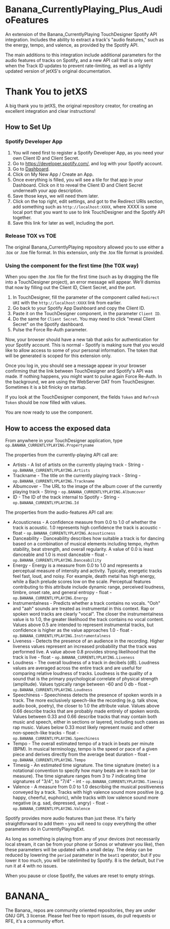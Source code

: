 # Banana_CurrentlyPlaying_Plus_AudioFeatures

An extension of the Banana_CurrentlyPlaying TouchDesigner Spotify API integration. Includes the ability to extract a track's "audio features," such as the energy, tempo, and valence, as provided by the Spotify API. 

The main additions to this integration include additional parameters for the audio features of tracks on Spotify, and a new API call that is only sent when the Track ID updates to prevent rate-limiting, as well as a lightly updated version of jetXS's original documentation. 

# Thank You to jetXS
A big thank you to jetXS, the original repository creator, for creating an excellent integration and clear instructions!

## How to Set Up
### Spotify Developer App
1. You will need first to register a Spotify Developer App, as you need your own Client ID and Client Secret.
2. Go to https://developer.spotify.com/, and log with your Spotify account.
3. Go to [Dashboard](https://developer.spotify.com/dashboard/applications).
4. Click on My New App / Create an App.
5. Once everything is filled, you will see a tile for that app in your Dashboard. Click on it to reveal the Client ID and Client Secret underneath your app description.
6. Save those keys, we will need them later.
7. Click on the top right, edit settings, and got to the Redirect URIs section, add something such as `http://localhost:XXXX`, where XXXX is some local port that you want to use to link TouchDesigner and the Spotify API together.
8. Save this link for later as well, including the port.

### Release TOX vs TOE

The original Banana_CurrentlyPlaying repository allowed you to use either a .tox or .toe file format. In this extension, only the .tox file format is provided.

### Using the component for the first time (the TOX way)

When you open the .tox file for the first time (such as by dragging the file into a TouchDesigner project), an error message will appear. We'll dismiss that now by filling out the Client ID, Client Secret, and the port.

1. In TouchDesigner, fill the parameter of the component called `Redirect URI` with the `http://localhost:XXXX` link from earlier.
1. Go back to your Spotify App Dashboard and copy the Client ID.
3. Paste it on the TouchDesigner component, in the parameter `Client ID`.
4. Do the same for `Client Secret`. You may need to click "reveal Client Secret" on the Spotify dashboard.
5. Pulse the Force Re-Auth parameter.

Now, your browser should have a new tab that asks for authentication for your Spotify account. This is normal - Spotify is making sure that you would like to allow access to some of your personal information. The token that will be generated is scoped for this extension only.

Once you log in, you should see a message appear in your browser confirming that the link between TouchDesigner and Spotify's API was made. If nothing happens, you might want to pulse again Force Re-Auth. In the background, we are using the WebServer DAT from TouchDesigner. Sometimes it is a bit finicky on startup.

If you look at the TouchDesigner component, the fields `Token` and `Refresh Token` should be now filled with values.

You are now ready to use the component.

## How to access the exposed data

From anywhere in your TouchDesigner application, type `op.BANANA_CURRENTLYPLAYING.Propertyname`

The properties from the currently-playing API call are:
- Artists - A list of artists on the currently playing track - String - `op.BANANA_CURRENTLYPLAYING.Artists`
- Trackname - The title on the currently playing track - String - `op.BANANA_CURRENTLYPLAYING.Trackname`
- Albumcover - The URL to the image of the album cover of the currently playing track - String - `op.BANANA_CURRENTLYPLAYING.Albumcover`
- ID - The ID of the track internal to Spotify - String - `op.BANANA_CURRENTLYPLAYING.Id`

The properties from the audio-features API call are:
- Acousticness - A confidence measure from 0.0 to 1.0 of whether the track is acoustic. 1.0 represents high confidence the track is acoustic - float - `op.BANANA_CURRENTLYPLAYING.Acousticness`
- Danceability - Danceability describes how suitable a track is for dancing based on a combination of musical elements including tempo, rhythm stability, beat strength, and overall regularity. A value of 0.0 is least danceable and 1.0 is most danceable - float - `op.BANANA_CURRENTLYPLAYING.Danceability`
- Energy - Energy is a measure from 0.0 to 1.0 and represents a perceptual measure of intensity and activity. Typically, energetic tracks feel fast, loud, and noisy. For example, death metal has high energy, while a Bach prelude scores low on the scale. Perceptual features contributing to this attribute include dynamic range, perceived loudness, timbre, onset rate, and general entropy - float - `op.BANANA_CURRENTLYPLAYING.Energy`
- Instrumentalness - Predicts whether a track contains no vocals. "Ooh" and "aah" sounds are treated as instrumental in this context. Rap or spoken word tracks are clearly "vocal". The closer the instrumentalness value is to 1.0, the greater likelihood the track contains no vocal content. Values above 0.5 are intended to represent instrumental tracks, but confidence is higher as the value approaches 1.0 - float - `op.BANANA_CURRENTLYPLAYING.Instrumentalness`
- Liveness - Detects the presence of an audience in the recording. Higher liveness values represent an increased probability that the track was performed live. A value above 0.8 provides strong likelihood that the track is live - float - `op.BANANA_CURRENTLYPLAYING.Liveness`
- Loudness - The overall loudness of a track in decibels (dB). Loudness values are averaged across the entire track and are useful for comparing relative loudness of tracks. Loudness is the quality of a sound that is the primary psychological correlate of physical strength (amplitude). Values typically range between -60 and 0 db - float - `op.BANANA_CURRENTLYPLAYING.Loudness`
- Speechiness - Speechiness detects the presence of spoken words in a track. The more exclusively speech-like the recording (e.g. talk show, audio book, poetry), the closer to 1.0 the attribute value. Values above 0.66 describe tracks that are probably made entirely of spoken words. Values between 0.33 and 0.66 describe tracks that may contain both music and speech, either in sections or layered, including such cases as rap music. Values below 0.33 most likely represent music and other non-speech-like tracks - float - `op.BANANA_CURRENTLYPLAYING.Speechiness`
- Tempo - The overall estimated tempo of a track in beats per minute (BPM). In musical terminology, tempo is the speed or pace of a given piece and derives directly from the average beat duration - float - `op.BANANA_CURRENTLYPLAYING.Tempo`
- Timesig - An estimated time signature. The time signature (meter) is a notational convention to specify how many beats are in each bar (or measure). The time signature ranges from 3 to 7 indicating time signatures of "3/4", to "7/4" - int - `op.BANANA_CURRENTLYPLAYING.Timesig`
- Valence - A measure from 0.0 to 1.0 describing the musical positiveness conveyed by a track. Tracks with high valence sound more positive (e.g. happy, cheerful, euphoric), while tracks with low valence sound more negative (e.g. sad, depressed, angry) - float - `op.BANANA_CURRENTLYPLAYING.Valence`

Spotify provides more audio features than just these. It's fairly straightforward to add them - you will need to copy everything the other parameters do in CurrentlyPlayingExt.

As long as something is playing from any of your devices (not necessarily local stream, it can be from your phone or Sonos or whatever you like), then these parameters will be updated with a small delay. The delay can be reduced by lowering the `period` parameter in the `beat1` operator, but if you lower it too much, you will be ratelimited by Spotify. 8 is the default, but I've run it at 4 with no issues.

When you pause or close Spotify, the values are reset to empty strings.

# BANANA_
The Banana_ repos are community oriented repositories, they are under GNU GPL 3 license. Please feel free to report issues, do pull requests or RFE, it's a community effort.
